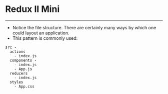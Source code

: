 # Redux II Mini

---

* Notice the file structure. There are certainly many ways by which one could layout an application.
* This pattern is commonly used:

```
src -
  actions
    - index.js
  components -
    - index.js
    - App.js
  reducers
    - index.js
  styles
    - App.css
```
